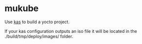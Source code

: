 # mukube

Use [kas](https://kas.readthedocs.io/en/latest/userguide.html#usage) to build a yocto project.

If your kas configuration outputs an iso file it will be located in the ./build/tmp/deploy/images/ folder.
